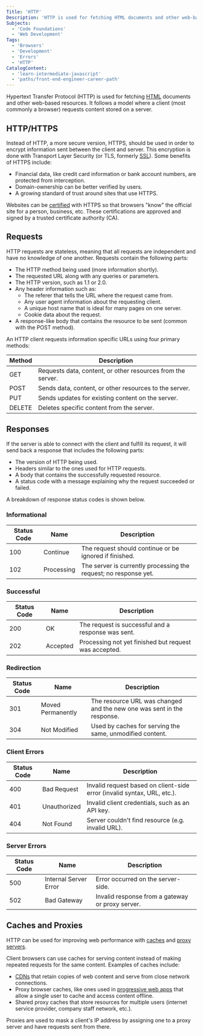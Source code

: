 ```yaml
---
Title: 'HTTP'
Description: 'HTTP is used for fetching HTML documents and other web-based resources.'
Subjects:
  - 'Code Foundations'
  - 'Web Development'
Tags:
  - 'Browsers'
  - 'Development'
  - 'Errors'
  - 'HTTP'
CatalogContent:
  - 'learn-intermediate-javascript'
  - 'paths/front-end-engineer-career-path'
---
```


Hypertext Transfer Protocol (HTTP) is used for fetching [HTML](https://www.codecademy.com/resources/docs/html) documents and other web-based resources. It follows a model where a client (most commonly a browser) requests content stored on a server.

## HTTP/HTTPS

Instead of HTTP, a more secure version, HTTPS, should be used in order to encrypt information sent between the client and server. This encryption is done with Transport Layer Security (or TLS, formerly [SSL](https://www.codecademy.com/resources/docs/general/ssl)). Some benefits of HTTPS include:

- Financial data, like credit card information or bank account numbers, are protected from interception.
- Domain-ownership can be better verified by users.
- A growing standard of trust around sites that use HTTPS.

Websites can be [certified](https://https.cio.gov/certificates/#does-the-us-government-operate-a-publicly-trusted-certificate-authority) with HTTPS so that browsers "know" the official site for a person, business, etc. These certifications are approved and signed by a trusted certificate authority (CA).

## Requests

HTTP requests are stateless, meaning that all requests are independent and have no knowledge of one another. Requests contain the following parts:

- The HTTP method being used (more information shortly).
- The requested URL along with any queries or parameters.
- The HTTP version, such as 1.1 or 2.0.
- Any header information such as:
  - The referer that tells the URL where the request came from.
  - Any user agent information about the requesting client.
  - A unique host name that is ideal for many pages on one server.
  - Cookie data about the request.
- A response-like body that contains the resource to be sent (common with the POST method).

An HTTP client requests information specific URLs using four primary methods:

| Method | Description                                                 |
| ------ | ----------------------------------------------------------- |
| GET    | Requests data, content, or other resources from the server. |
| POST   | Sends data, content, or other resources to the server.      |
| PUT    | Sends updates for existing content on the server.           |
| DELETE | Deletes specific content from the server.                   |

## Responses

If the server is able to connect with the client and fulfill its request, it will send back a response that includes the following parts:

- The version of HTTP being used.
- Headers similar to the ones used for HTTP requests.
- A body that contains the successfully requested resource.
- A status code with a message explaining why the request succeeded or failed.

A breakdown of response status codes is shown below.

### Informational

| Status Code | Name       | Description                                                      |
| ----------- | ---------- | ---------------------------------------------------------------- |
| 100         | Continue   | The request should continue or be ignored if finished.           |
| 102         | Processing | The server is currently processing the request; no response yet. |

### Successful

| Status Code | Name     | Description                                           |
| ----------- | -------- | ----------------------------------------------------- |
| 200         | OK       | The request is successful and a response was sent.    |
| 202         | Accepted | Processing not yet finished but request was accepted. |

### Redirection

| Status Code | Name              | Description                                                            |
| ----------- | ----------------- | ---------------------------------------------------------------------- |
| 301         | Moved Permanently | The resource URL was changed and the new one was sent in the response. |
| 304         | Not Modified      | Used by caches for serving the same, unmodified content.               |

### Client Errors

| Status Code | Name         | Description                                                             |
| ----------- | ------------ | ----------------------------------------------------------------------- |
| 400         | Bad Request  | Invalid request based on client-side error (invalid syntax, URL, etc.). |
| 401         | Unauthorized | Invalid client credentials, such as an API key.                         |
| 404         | Not Found    | Server couldn't find resource (e.g. invalid URL).                       |

### Server Errors

| Status Code | Name                  | Description                                      |
| ----------- | --------------------- | ------------------------------------------------ |
| 500         | Internal Server Error | Error occurred on the server-side.               |
| 502         | Bad Gateway           | Invalid response from a gateway or proxy server. |

## Caches and Proxies

HTTP can be used for improving web performance with [caches](https://www.codecademy.com/resources/docs/general/cache) and [proxy servers](https://www.codecademy.com/resources/docs/general/proxy-server).

Client browsers can use caches for serving content instead of making repeated requests for the same content. Examples of caches include:

- [CDNs](https://www.codecademy.com/resources/docs/general/cdn) that retain copies of web content and serve from close network connections.
- Proxy browser caches, like ones used in [progressive web apps](https://www.codecademy.com/resources/docs/general/progressive-web-application) that allow a single user to cache and access content offline.
- Shared proxy caches that store resources for multiple users (internet service provider, company staff network, etc.).

Proxies are used to mask a client's IP address by assigning one to a proxy server and have requests sent from there.
